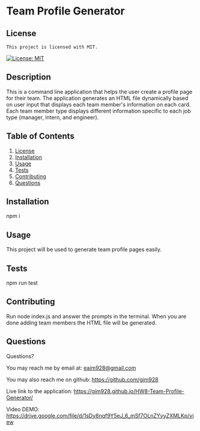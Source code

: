 # Team Profile Generator

## License

    This project is licensed with MIT.

[![License: MIT](https://img.shields.io/badge/License-MIT-yellow.svg)](https://opensource.org/licenses/MIT)

## Description

This is a command line application that helps the user create a profile page for their team. The application generates an HTML file dynamically based on user input that displays each team member's information on each card. Each team member type displays different information specific to each job type (manager, intern, and engineer).

## Table of Contents

1. [License](#license)
2. [Installation](#installation)
3. [Usage](#usage)
4. [Tests](#tests)
5. [Contributing](#contributing)
6. [Questions](#questions)

## Installation

npm i

## Usage

This project will be used to generate team profile pages easily.

## Tests

npm run test

## Contributing

Run node index.js and answer the prompts in the terminal. When you are done adding team members the HTML file will be generated.

## Questions

Questions?

You may reach me by email at: <eaim928@gmail.com>

You may also reach me on github: <https://github.com/gim928>

Live link to the application: https://gim928.github.io/HW8-Team-Profile-Generator/

Video DEMO: https://drive.google.com/file/d/1sDy8nqf9Y5eJ_6_mSf7OLnZYyyZXMLKp/view
